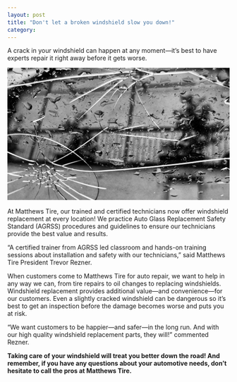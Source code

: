 ```yaml
---
layout: post
title: "Don't let a broken windshield slow you down!"
category:
---
```


A crack in your windshield can happen at any moment—it’s best to have experts repair it right away before it gets worse.

![Broken Windshield](/img/broken-windshield.jpg)

At Matthews Tire, our trained and certified technicians now offer windshield replacement at every location! We practice Auto Glass Replacement Safety Standard (AGRSS) procedures and guidelines to ensure our technicians provide the best value and results.  

“A certified trainer from AGRSS led classroom and hands-on training sessions about installation and safety with our technicians,” said Matthews Tire President Trevor Rezner.

When customers come to Matthews Tire for auto repair, we want to help in any way we can, from tire repairs to oil changes to replacing windshields. Windshield replacement provides additional value—and convenience—for our customers. Even a slightly cracked windshield can be dangerous so it’s best to get an inspection before the damage becomes worse and puts you at risk.

“We want customers to be happier—and safer—in the long run. And with our high quality windshield replacement parts, they will!” commented Rezner.

**Taking care of your windshield will treat you better down the road! And remember, if you have any questions about your automotive needs, don’t hesitate to call the pros at Matthews Tire.**

